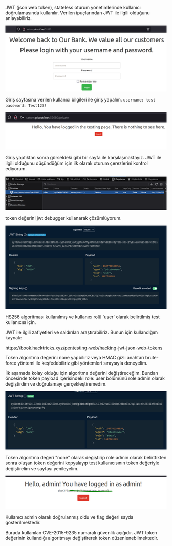 JWT (json web token), stateless oturum yönetimlerinde kullanıcı doğrulamasında kullanılır. Verilen ipuçlarından JWT ile ilgili olduğunu anlayabiliriz. 

![](../../pics/Pasted%20image%2020230625165114.png)

Giriş sayfasına verilen kullanıcı bilgileri ile giriş yapalım. 
`username: test`
`password: Test123!`

![](../../pics/Pasted%20image%2020230625165416.png)

Giriş yaptıktan sonra görseldeki gibi bir sayfa ile karşılaşmaktayız. JWT ile ilgili olduğunu düşündüğüm için ilk olarak oturum çerezlerini kontrol ediyorum. 

![](../../pics/Pasted%20image%2020230625165638.png)

token değerini jwt debugger kullanarak çözümlüyorum.

![](../../pics/Pasted%20image%2020230625170609.png)

HS256 algoritması kullanılmış ve kullanıcı rolü 'user' olarak belirtilmiş test kullanıcısı için.

JWT ile ilgili zafiyetleri ve saldırıları araştırabiliriz. Bunun için kullandığım kaynak:

https://book.hacktricks.xyz/pentesting-web/hacking-jwt-json-web-tokens

Token algoritma değerini none yapbiliriz veya HMAC gizli anahtarı brute-force yöntemi ile keşfedebiliriz gibi yöntemleri sıraysıyla deneyelim.

İlk aşamada kolay olduğu için algoritma değerini değiştireceğim. Bundan öncesinde token payload içerisindeki role: user bölümünü role:admin olarak değiştirdim ve doğrulamayı gerçekleştiremedim.


![](../../pics/Pasted%20image%2020230625170707.png)

Token algoritma değeri "none" olarak değiştirip role:admin olarak belirttikten sonra oluşan token değerini kopyalayıp test kullanıcısının token değeriyle değiştirelim ve sayfayı yenileyelim.

![](../../pics/Pasted%20image%2020230625171008.png)

Kullanıcı admin olarak doğrulanmış oldu ve flag değeri sayda gösterilmektedir. 

Burada kullanılan CVE-2015-9235 numaralı güvenlik açığıdır. JWT token değerinin kullandığı algoritmayı değiştirerek token düzenlenebilmektedir. 


